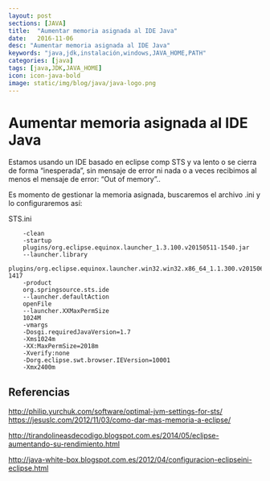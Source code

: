```yaml
---
layout: post
sections: [JAVA]
title:  "Aumentar memoria asignada al IDE Java"
date:   2016-11-06
desc: "Aumentar memoria asignada al IDE Java"
keywords: "java,jdk,instalación,windows,JAVA_HOME,PATH"
categories: [java]
tags: [java,JDK,JAVA_HOME]
icon: icon-java-bold
image: static/img/blog/java/java-logo.png
---
```



# Aumentar memoria asignada al IDE Java #

Estamos usando un IDE basado en eclipse comp STS y va lento o se cierra de forma “inesperada”, sin mensaje de error ni nada o a veces recibimos al menos el mensaje de error: “Out of memory”..

Es momento de gestionar la memoria asignada, buscaremos el archivo .ini y lo configuraremos así:

<!--more-->

STS.ini

		-clean
		-startup
		plugins/org.eclipse.equinox.launcher_1.3.100.v20150511-1540.jar
		--launcher.library
		plugins/org.eclipse.equinox.launcher.win32.win32.x86_64_1.1.300.v20150602-1417
		-product
		org.springsource.sts.ide
		--launcher.defaultAction
		openFile
		--launcher.XXMaxPermSize
		1024M
		-vmargs
		-Dosgi.requiredJavaVersion=1.7
		-Xms1024m
		-XX:MaxPermSize=2018m
		-Xverify:none
		-Dorg.eclipse.swt.browser.IEVersion=10001
		-Xmx2400m



## Referencias ##
http://philip.yurchuk.com/software/optimal-jvm-settings-for-sts/
https://jesuslc.com/2012/11/03/como-dar-mas-memoria-a-eclipse/

http://tirandolineasdecodigo.blogspot.com.es/2014/05/eclipse-aumentando-su-rendimiento.html

http://java-white-box.blogspot.com.es/2012/04/configuracion-eclipseini-eclipse.html
